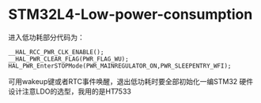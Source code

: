 # STM32L4-Low-power-consumption
进入低功耗部分代码为：

	__HAL_RCC_PWR_CLK_ENABLE();
	__HAL_PWR_CLEAR_FLAG(PWR_FLAG_WU);
	HAL_PWR_EnterSTOPMode(PWR_MAINREGULATOR_ON,PWR_SLEEPENTRY_WFI);

 可用wakeup键或者RTC事件唤醒，退出低功耗时要全部初始化一编STM32
 硬件设计注意LDO的选型，我用的是HT7533
